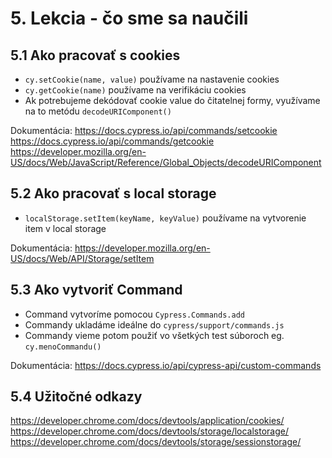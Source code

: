# 5. Lekcia - čo sme sa naučili

## 5.1 Ako pracovať s cookies

- `cy.setCookie(name, value)` používame na nastavenie cookies
- `cy.getCookie(name)` používame na verifikáciu cookies
- Ak potrebujeme dekódovať cookie value do čitatelnej formy, využívame na to metódu `decodeURIComponent()`

Dokumentácia:
https://docs.cypress.io/api/commands/setcookie  
https://docs.cypress.io/api/commands/getcookie  
https://developer.mozilla.org/en-US/docs/Web/JavaScript/Reference/Global_Objects/decodeURIComponent

## 5.2 Ako pracovať s local storage

- `localStorage.setItem(keyName, keyValue)` používame na vytvorenie item v local storage

Dokumentácia:
https://developer.mozilla.org/en-US/docs/Web/API/Storage/setItem

## 5.3 Ako vytvoriť Command

- Command vytvoríme pomocou `Cypress.Commands.add`
- Commandy ukladáme ideálne do `cypress/support/commands.js`
- Commandy vieme potom použiť vo všetkých test súboroch eg. `cy.menoCommandu()`

Dokumentácia:
https://docs.cypress.io/api/cypress-api/custom-commands

## 5.4 Užitočné odkazy

https://developer.chrome.com/docs/devtools/application/cookies/
https://developer.chrome.com/docs/devtools/storage/localstorage/
https://developer.chrome.com/docs/devtools/storage/sessionstorage/